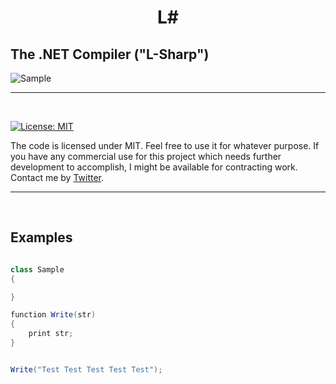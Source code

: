 
<h1 align="center">
   L#
  <br>
  
  ##  The .NET Compiler ("L-Sharp")
  
</h1>


![Sample](https://github.com/FaberSanZ/L-Sharp/blob/master/IMG/sample.PNG)
<hr>




<br>

[![License: MIT](https://img.shields.io/badge/License-MIT-yellow.svg)](https://github.com/Zeckoxe/Z-Sharp/blob/master/LICENSE)

The code is licensed under MIT. Feel free to use it for whatever purpose.
If you have any commercial use for this project which needs further development to accomplish, I might be available for contracting work. Contact me by [Twitter](https://twitter.com/FaberSan_Z).

<hr>
<br>


## Examples

```csharp

class Sample 
{

}

function Write(str) 
{
    print str;
}


Write("Test Test Test Test Test");
```
